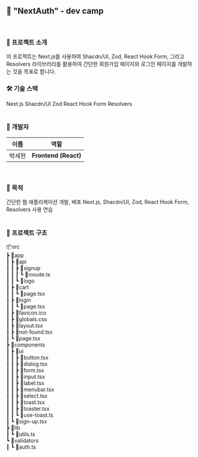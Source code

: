## 🚀 "NextAuth" - dev camp

<br/>

### 🌟 프로젝트 소개

이 프로젝트는 Next.js를 사용하여 Shacdn/UI, Zod, React Hook Form, 그리고 Resolvers 라이브러리를 활용하여 간단한 회원가입 페이지와 로그인 페이지를 개발하는 것을 목표로 합니다.
<br/>

### 🛠️ 기술 스택

<div>Next.js
Shacdn/UI
Zod
React Hook Form
Resolvers</div>
<br/>

### 👥 개발자

| 이름   | 역할                 |
| ------ | -------------------- |
| 박세현 | **Frontend (React)** |

<br/>

### 📄 목적

<div>간단한 웹 애플리케이션 개발, 배포
Next.js, Shacdn/UI, Zod, React Hook Form, Resolvers 사용 연습</div>

<br/>

### 🔧 프로젝트 구조

<div>
📦src<br/>
 ┣ 📂app<br/>
 ┃ ┣ 📂api<br/>
 ┃ ┃ ┣ 📂signup<br/>
 ┃ ┃ ┃ ┗ 📜rooute.ts<br/>
 ┃ ┃ ┗ 📜logo<br/>
 ┃ ┣ 📂cart<br/>
 ┃ ┃ ┗ 📜page.tsx<br/>
 ┃ ┣ 📂login<br/>
 ┃ ┃ ┗ 📜page.tsx<br/>
 ┃ ┣ 📜favicon.ico<br/>
 ┃ ┣ 📜globals.css<br/>
 ┃ ┣ 📜layout.tsx<br/>
 ┃ ┣ 📜not-found.tsx<br/>
 ┃ ┗ 📜page.tsx<br/>
 ┣ 📂components<br/>
 ┃ ┣ 📂ui<br/>
 ┃ ┃ ┣ 📜button.tsx<br/>
 ┃ ┃ ┣ 📜dialog.tsx<br/>
 ┃ ┃ ┣ 📜form.tsx<br/>
 ┃ ┃ ┣ 📜input.tsx<br/>
 ┃ ┃ ┣ 📜label.tsx<br/>
 ┃ ┃ ┣ 📜menubar.tsx<br/>
 ┃ ┃ ┣ 📜select.tsx<br/>
 ┃ ┃ ┣ 📜toast.tsx<br/>
 ┃ ┃ ┣ 📜toaster.tsx<br/>
 ┃ ┃ ┗ 📜use-toast.ts<br/>
 ┃ ┗ 📜sign-up.tsx<br/>
 ┣ 📂lib<br/>
 ┃ ┗ 📜utils.ts<br/>
 ┗ 📂validators<br/>
 ┃ ┗ 📜auth.ts<br/>
</div>
<br/>
